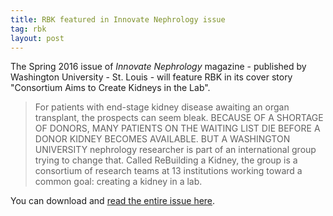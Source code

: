 ```yaml
---
title: RBK featured in Innovate Nephrology issue
tag: rbk
layout: post
---
```


The Spring 2016 issue of _Innovate Nephrology_ magazine - published by Washington University - St. Louis - will feature RBK in its cover story "Consortium Aims to Create Kidneys  in the Lab". 

> For patients with end-stage kidney disease awaiting an organ transplant, the prospects can seem bleak. BECAUSE OF A SHORTAGE OF DONORS, MANY PATIENTS ON THE WAITING LIST DIE BEFORE A DONOR KIDNEY BECOMES AVAILABLE. BUT A WASHINGTON UNIVERSITY nephrology researcher is part of an international group trying to change that. Called ReBuilding a Kidney, the group is a consortium of research teams at 13 institutions working toward a common goal: creating a kidney in a lab.

You can download and <a href="/downloads/nephrology-3-6 bdh.pdf">read the entire issue here</a>.
